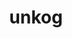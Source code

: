 ---
title: unkog
parent: Common Words
last_modified_date: 2021-11-10

see_also:
  - kog
transcriptions:
  - ʌŋˈkɔg
translations:
  - "to forget"
etymology:
  "`un-` + [kog](kog)"
examples:
  - bzo: "I **unkogged** tu akt so."
    eng: "I **forgot** to do it."
---